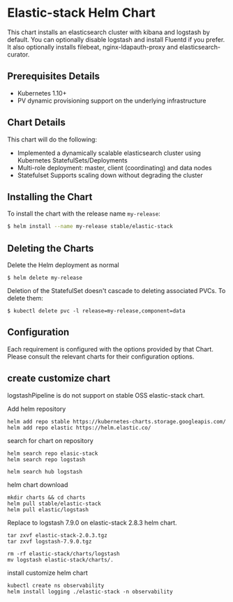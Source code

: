 # Elastic-stack Helm Chart

This chart installs an elasticsearch cluster with kibana and logstash by default.
You can optionally disable logstash and install Fluentd if you prefer. It also optionally installs filebeat, nginx-ldapauth-proxy and elasticsearch-curator.

## Prerequisites Details

* Kubernetes 1.10+
* PV dynamic provisioning support on the underlying infrastructure

## Chart Details
This chart will do the following:

* Implemented a dynamically scalable elasticsearch cluster using Kubernetes StatefulSets/Deployments
* Multi-role deployment: master, client (coordinating) and data nodes
* Statefulset Supports scaling down without degrading the cluster

## Installing the Chart

To install the chart with the release name `my-release`:

```bash
$ helm install --name my-release stable/elastic-stack
```

## Deleting the Charts

Delete the Helm deployment as normal

```
$ helm delete my-release
```

Deletion of the StatefulSet doesn't cascade to deleting associated PVCs. To delete them:

```
$ kubectl delete pvc -l release=my-release,component=data
```

## Configuration

Each requirement is configured with the options provided by that Chart.
Please consult the relevant charts for their configuration options.

## create customize chart

logstashPipeline is do not support on stable OSS elastic-stack chart.

Add helm repository

```
helm add repo stable https://kubernetes-charts.storage.googleapis.com/
helm add repo elastic https://helm.elastic.co/
```

search for chart on repository

```
helm search repo elasic-stack
helm search repo logstash

helm search hub logstash
```

helm chart download

```
mkdir charts && cd charts
helm pull stable/elastic-stack
helm pull elastic/logstash
```

Replace to logstash 7.9.0 on elastic-stack 2.8.3 helm chart.

```
tar zxvf elastic-stack-2.0.3.tgz
tar zxvf logstash-7.9.0.tgz

rm -rf elastic-stack/charts/logstash
mv logstash elastic-stack/charts/.
```

install customize helm chart

```
kubectl create ns observability
helm install logging ./elastic-stack -n observability
```

